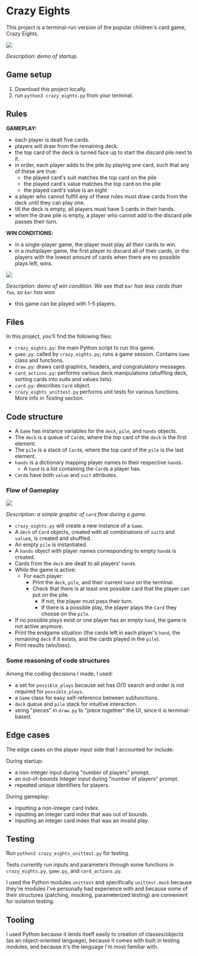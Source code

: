 # Crazy Eights
This project is a terminal-run version of the popular children's card game, Crazy Eights.

![](demo.gif)

_Description: demo of startup._

## Game setup
1. Download this project locally.
2. run `python3 crazy_eights.py` from your terminal.

## Rules 
**GAMEPLAY:**
- each player is dealt five cards.
- players will draw from the remaining deck.
- the top card of the deck is turned face up to start the discard pile next to it.
- in order, each player adds to the pile by playing one card, such that any of these are true:
	- the played card's suit matches the top card on the pile
	- the played card's value matches the top card on the pile
	- the played card's value is an eight
- a player who cannot fulfill any of these rules must draw cards from the deck until they can play one.
- till the deck is empty, all players must have 5 cards in their hands.
- when the draw pile is empty, a player who cannot add to the
 discard pile passes their turn.


**WIN CONDITIONS:**
- in a single-player game, the player must play all their cards to win.
- in a multiplayer game, the first player to discard all of their cards,
 or the players with the lowest amount of cards when there are no possible plays left, wins.
 
![](demo_win.gif)

_Description: demo of win condition. We see that `bar` has less cards than `foo`, so `bar` has won._

- this game can be played with 1-5 players.

## Files
In this project, you'll find the following files:
- `crazy_eights.py`: the main Python script to run this game.
- `game.py`: called by `crazy_eights.py`; runs a game session. Contains `Game` class and functions.
- `draw.py`: draws card graphics, headers, and congratulatory messages.
- `card_actions.py`: performs various deck manipulations (shuffling deck, sorting cards into suits and values lists).
- `card.py`: describes `Card` object.
- `crazy_eights_unittest.py` performs unit tests for various functions. More info in *Testing* section.

## Code structure
- A `Game` has instance variables for the `deck`, `pile`, and `hands` objects.
- The `deck` is a queue of `Card`s, where the top card of the `deck` is the first element.
- The `pile` is a stack of `Card`s, where the top card of the `pile` is the last element.
- `hands` is a dictionary mapping player names to their respective `hand`s.
	- A `hand` is a list containing the `Card`s a player has.
- `Card`s have both `value` and `suit` attributes.

### Flow of Gameplay

![](object_flow.png)

_Description: a simple graphic of `card` flow during a game._

- `crazy_eights.py` will create a new instance of a `Game`.
- A `deck` of `Card` objects, created with all combinations of `suit`s and `value`s, is created and shuffled.
- An empty `pile` is instantiated.
- A `hands` object with player names corresponding to empty `hand`s is created.
- Cards from the `deck` are dealt to all players' `hand`s.
- While the game is active:
	- For each player:
		- Print the `deck`, `pile`, and their current `hand` on the terminal.
		- Check that there is at least one possible card that the player can put on the pile.
			- If not, the player must pass their turn.
			- If there is a possible play, the player plays the `Card` they choose on the `pile`.
- If no possible plays exist or one player has an empty `hand`, the game is not active anymore.
- Print the endgame situation (the cards left in each player's `hand`, the remaining `deck` if it exists, and the cards played in the `pile`).
- Print results (win/loss).

### Some reasoning of code structures
Among the coding decisions I made, I used:
- a set for `possible_plays` because set has _O(1)_ search and order is not required for `possible_plays`.
- a `Game` class for easy self-reference between subfunctions.
- `deck` queue and `pile` stack for intuitive interaction.
- string "pieces" in `draw.py` to "piece together" the UI, since it is terminal-based.

## Edge cases
The edge cases on the player input side that I accounted for include:

During startup:
- a non-integer input during "number of players" prompt.
- an out-of-bounds integer input during "number of players" prompt.
- repeated unique identifiers for players.

During gameplay:
- inputting a non-integer card index.
- inputting an integer card index that was out of bounds.
- inputting an integer card index that was an invalid play.

## Testing
Run `python3 crazy_eights_unittest.py` for testing.

Tests currently run inputs and parameters through some functions in `crazy_eights.py`, `game.py`, and `card_actions.py`.

I used the Python modules `unittest` and specifically `unittest.mock` because they're modules I've personally had experience with and because some of their structures (patching, mocking, parameterized testing) are convenient for isolation testing.

## Tooling
I used Python because it lends itself easily to creation of classes/objects (as an object-oriented language), because it comes with built in testing modules, and because it's the language I'm most familiar with.
